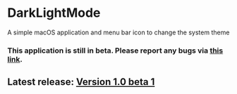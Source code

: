 # DarkLightMode
A simple macOS application and menu bar icon to change the system theme

### This application is still in beta. Please report any bugs via [this link](https://go.itsnoahevans.co.uk/DLmodeBetaFeedback).

## Latest release: [Version 1.0 beta 1](https://github.com/VelocityApps/DarkLightMode/releases/tag/1.0-beta1)
